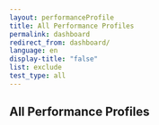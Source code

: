 ```yaml
---
layout: performanceProfile
title: All Performance Profiles
permalink: dashboard
redirect_from: dashboard/
language: en
display-title: "false"
list: exclude
test_type: all
---
```


## All Performance Profiles